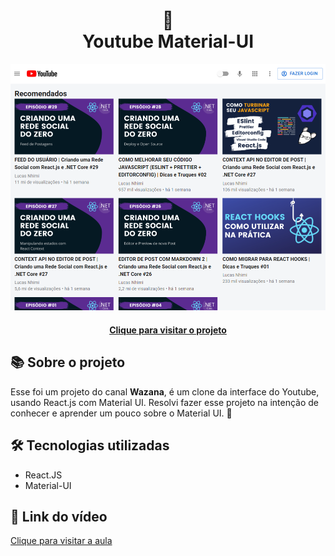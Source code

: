 <h1 align="center">
  🎥<br>Youtube Material-UI
</h1>

<div align="center">
  <img src="./public/imgs/project-view.png" alt="Imagem do projeto Youtube Material-UI">
</div>

<h4 align="center"><a href="https://clone-youtubemui.netlify.app/" target="_blank">Clique para visitar o projeto</a></h4>

## 📚 Sobre o projeto

Esse foi um projeto do canal <strong>Wazana</strong>, é um clone da interface do Youtube, usando React.js com Material UI. Resolvi fazer esse projeto na intenção de conhecer e aprender um pouco sobre o Material UI. 🚀

## 🛠️ Tecnologias utilizadas

- React.JS
- Material-UI

## 🔗 Link do vídeo

<a href="https://www.youtube.com/watch?v=u9FnmBdBl5k" target="_blank">Clique para visitar a aula</a>
